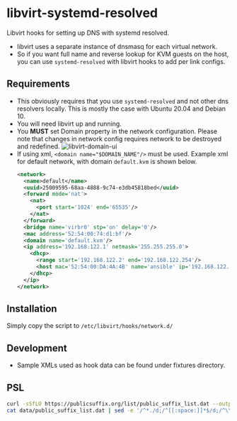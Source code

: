 <!-- markdownlint-disable MD033 -->

# libvirt-systemd-resolved

Libvirt hooks for setting up DNS with systemd resolved.

- libvirt uses a separate instance of dnsmasq for each virtual network.
- So if you want full name and reverse lookup for KVM guests on the host,
you can use `systemd-resolved` with libvirt hooks to add per link configs.

## Requirements

- This obviously requires that you use `systemd-resolved` and not other dns resolvers locally.
This is mostly the case with Ubuntu 20.04 and Debian 10.
- You will need libvirt up and running.
- You **MUST** set Domain property in the network configuration. Please note that changes in network config requires network to be destroyed and redefined.
![libvirt-domain-ui](./docs/static/img/libvirt-network-ui.png)
- If using xml, `<domain name="$DOMAIN_NAME"/>` must be used. Example xml for default network,
with domain `default.kvm` is shown below.
  ```xml
  <network>
    <name>default</name>
    <uuid>25009595-68aa-4888-9c74-e3db45818bed</uuid>
    <forward mode='nat'>
      <nat>
        <port start='1024' end='65535'/>
      </nat>
    </forward>
    <bridge name='virbr0' stp='on' delay='0'/>
    <mac address='52:54:00:74:d1:bf'/>
    <domain name='default.kvm'/>
    <ip address='192.168.122.1' netmask='255.255.255.0'>
      <dhcp>
        <range start='192.168.122.2' end='192.168.122.254'/>
        <host mac='52:54:00:DA:4A:4B' name='ansible' ip='192.168.122.129'/>
      </dhcp>
    </ip>
  </network>
  ```

## Installation

Simply copy the script to `/etc/libvirt/hooks/network.d/`

## Development

- Sample XMLs used as hook data can be found under fixtures directory.

## PSL

```sh
curl -sSfLO https://publicsuffix.org/list/public_suffix_list.dat --output data/public_suffix_list.dat
cat data/public_suffix_list.dat | sed -e '/^*./d;/^[[:space:]]*$/d;/^\\/\\/*/d;/^\!/d;s/^/    \'/;s/$/\',/' | sed -e '1s/^/PSL_DOMAINS = [\n/;$a]' > psl_list.py
```
